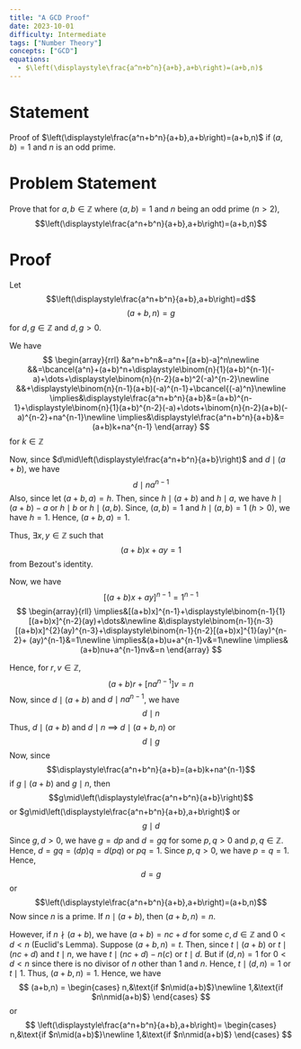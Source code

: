 ```yaml
---
title: "A GCD Proof"
date: 2023-10-01
difficulty: Intermediate
tags: ["Number Theory"]
concepts: ["GCD"]
equations:
  - $\left(\displaystyle\frac{a^n+b^n}{a+b},a+b\right)=(a+b,n)$
---
```


# Statement

Proof of $\left(\displaystyle\frac{a^n+b^n}{a+b},a+b\right)=(a+b,n)$ if $(a,b)=1$ and $n$ is an odd prime.

# Problem Statement

Prove that for $a,b\in\mathbb{Z}$ where $(a,b)=1$ and $n$ being an odd prime ($n>2$),
$$\left(\displaystyle\frac{a^n+b^n}{a+b},a+b\right)=(a+b,n)$$

# Proof

Let
$$\left(\displaystyle\frac{a^n+b^n}{a+b},a+b\right)=d$$
$$(a+b,n)=g$$
for $d,g\in\mathbb{Z}$ and $d,g>0$.

We have
$$
\begin{array}{rrl}
&a^n+b^n&=a^n+[(a+b)-a]^n\newline
&&=\bcancel{a^n}+(a+b)^n+\displaystyle\binom{n}{1}(a+b)^{n-1}(-a)+\dots+\displaystyle\binom{n}{n-2}(a+b)^2(-a)^{n-2}\newline
&&+\displaystyle\binom{n}{n-1}(a+b)(-a)^{n-1}+\bcancel{(-a)^n}\newline
\implies&\displaystyle\frac{a^n+b^n}{a+b}&=(a+b)^{n-1}+\displaystyle\binom{n}{1}(a+b)^{n-2}(-a)+\dots+\binom{n}{n-2}(a+b)(-a)^{n-2}+na^{n-1}\newline
\implies&\displaystyle\frac{a^n+b^n}{a+b}&=(a+b)k+na^{n-1}
\end{array}
$$
for $k\in\mathbb{Z}$


Now, since $d\mid\left(\displaystyle\frac{a^n+b^n}{a+b}\right)$ and $d\mid(a+b)$, we have
$$d\mid na^{n-1}$$
Also, since let $(a+b,a)=h$. Then, since $h\mid(a+b)$ and $h\mid a$, we have $h\mid(a+b)-a$ or $h\mid b$ or $h\mid(a,b)$. Since, $(a,b)=1$ and $h\mid (a,b)=1$ ($h>0$), we have $h=1$. Hence, $(a+b,a)=1$.


Thus, $\exists x,y\in\mathbb{Z}$ such that
$$(a+b)x+ay=1$$
from Bezout's identity.


Now, we have
$$[(a+b)x+ay]^{n-1}=1^{n-1}$$
$$
\begin{array}{rll}
\implies&[(a+b)x]^{n-1}+\displaystyle\binom{n-1}{1}[(a+b)x]^{n-2}(ay)+\dots&\newline
&\displaystyle\binom{n-1}{n-3}[(a+b)x]^{2}(ay)^{n-3}+\displaystyle\binom{n-1}{n-2}[(a+b)x]^{1}(ay)^{n-2}+ (ay)^{n-1}&=1\newline
\implies&(a+b)u+a^{n-1}v&=1\newline
\implies&(a+b)nu+a^{n-1}nv&=n
\end{array}
$$


Hence, for $r,v\in\mathbb{Z}$,
$$(a+b)r+[na^{n-1}]v=n$$
Now, since $d\mid (a+b)$ and $d\mid na^{n-1}$, we have
$$d\mid n$$
Thus, $d\mid(a+b)$ and $d\mid n$ $\implies$ $d\mid(a+b,n)$ or
$$d\mid g$$
Now, since
$$\displaystyle\frac{a^n+b^n}{a+b}=(a+b)k+na^{n-1}$$
if $g\mid(a+b)$ and $g\mid n$, then
$$g\mid\left(\displaystyle\frac{a^n+b^n}{a+b}\right)$$
or $g\mid\left(\displaystyle\frac{a^n+b^n}{a+b},a+b\right)$ or
$$g\mid d$$
Since $g,d>0$, we have $g=dp$ and $d=gq$ for some $p,q>0$ and $p,q\in\mathbb{Z}$. Hence, $d=gq=(dp)q=d(pq)$ or $pq=1$. Since $p,q>0$, we have $p=q=1$. Hence,
$$d=g$$
or
$$\left(\displaystyle\frac{a^n+b^n}{a+b},a+b\right)=(a+b,n)$$
Now since $n$ is a prime. If $n\mid (a+b)$, then $(a+b,n)=n$.


However, if $n\nmid (a+b)$, we have $(a+b)=nc+d$ for some $c,d\in\mathbb{Z}$ and $0<d<n$ (Euclid's Lemma). Suppose $(a+b,n)=t$. Then, since $t\mid(a+b)$ or $t\mid (nc+d)$ and $t\mid n$, we have $t\mid (nc+d)-n(c)$ or $t\mid d$. But if $(d,n)=1$ for $0<d<n$ since there is no divisor of $n$ other than $1$ and $n$. Hence, $t\mid(d,n)=1$ or $t\mid 1$. Thus,  $(a+b,n)=1$.
Hence, we have
$$
(a+b,n) = 
\begin{cases}
n,&\text{if $n\mid(a+b)$}\newline
1,&\text{if $n\nmid(a+b)$}
\end{cases}
$$
or
$$
\left(\displaystyle\frac{a^n+b^n}{a+b},a+b\right)=
\begin{cases}
n,&\text{if $n\mid(a+b)$}\newline
1,&\text{if $n\nmid(a+b)$}
\end{cases}
$$
